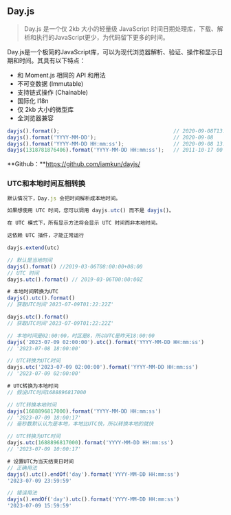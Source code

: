 ## Day.js

> Day.js 是一个仅 2kb 大小的轻量级 JavaScript 时间日期处理库，下载、解析和执行的JavaScript更少，为代码留下更多的时间。

Day.js是一个极简的JavaScript库，可以为现代浏览器解析、验证、操作和显示日期和时间。其具有以下特点：

- 和 Moment.js 相同的 API 和用法
- 不可变数据 (Immutable)
- 支持链式操作 (Chainable)
- 国际化 I18n
- 仅 2kb 大小的微型库
- 全浏览器兼容

```js
dayjs().format();                                     // 2020-09-08T13:42:32+08:00
dayjs().format('YYYY-MM-DD');                         // 2020-09-08
dayjs().format('YYYY-MM-DD HH:mm:ss');                // 2020-09-08 13:47:12
dayjs(1318781876406).format('YYYY-MM-DD HH:mm:ss');   // 2011-10-17 00
```

**Github：**https://github.com/iamkun/dayjs/

### UTC和本地时间互相转换

```js
默认情况下，Day.js 会把时间解析成本地时间。

如果想使用 UTC 时间，您可以调用 dayjs.utc() 而不是 dayjs()。

在 UTC 模式下，所有显示方法将会显示 UTC 时间而非本地时间。

这依赖 UTC 插件，才能正常运行

dayjs.extend(utc)

// 默认是当地时间
dayjs().format() //2019-03-06T08:00:00+08:00
// UTC 时间
dayjs.utc().format() // 2019-03-06T00:00:00Z
```

```js
# 本地时间转换为UTC
dayjs().utc().format()
// 获取UTC时间'2023-07-09T01:22:22Z'

dayjs.utc().format()
// 获取UTC时间'2023-07-09T01:22:22Z'

// 本地时间是02:00:00，时区是8，所以UTC是昨天18:00:00
dayjs('2023-07-09 02:00:00').utc().format('YYYY-MM-DD HH:mm:ss')
// '2023-07-08 18:00:00' 

// UTC转换为UTC时间
dayjs.utc('2023-07-09 02:00:00').format('YYYY-MM-DD HH:mm:ss')
// '2023-07-09 02:00:00'
```

```js
# UTC转换为本地时间
// 假设UTC时间1688896817000

// UTC转换本地时间
dayjs(1688896817000).format('YYYY-MM-DD HH:mm:ss')
// '2023-07-09 18:00:17'
// 毫秒数默认认为是本地，本地比UTC快，所以转换本地的就快

// UTC转换为UTC时间
dayjs.utc(1688896817000).format('YYYY-MM-DD HH:mm:ss')
// '2023-07-09 10:00:17'
```

```js
# 设置UTC为当天结束日时间
// 正确用法
dayjs().utc().endOf('day').format('YYYY-MM-DD HH:mm:ss')
'2023-07-09 23:59:59'

// 错误用法
dayjs().endOf('day').utc().format('YYYY-MM-DD HH:mm:ss')
'2023-07-09 15:59:59'
```

